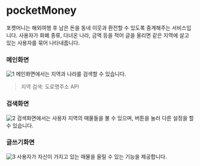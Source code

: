 # pocketMoney
포켓머니는 해외여행 후 남은 돈을 동네 이웃과 환전할 수 있도록 중계해주는 서비스입니다. 사용자가 화폐 종류, 다녀온 나라, 금액 등을 적어 글을 올리면 같은 지역에 살고 있는 사용자를 묶어 나타내줍니다.

### 메인화면
![1](https://user-images.githubusercontent.com/41017076/83112222-cecf8580-a100-11ea-8b41-788f9ca3b858.png)
메인화면에서는 지역과 나라를 검색할 수 있습니다.
> 지역 검색: 도로명주소 API

### 검색화면
![2](https://user-images.githubusercontent.com/41017076/83112213-cc6d2b80-a100-11ea-98b7-a09687735903.png)
검색화면에서는 사용자 지역의 매물들을 볼 수 있으며, 버튼을 눌러 다른 설정을 할 수 있습니다.

### 글쓰기화면
![3](https://user-images.githubusercontent.com/41017076/83112217-ce36ef00-a100-11ea-8668-df8e456a5043.png)
사용자가 자신이 가지고 있는 매물을 올릴 수 있는 기능을 제공합니다.
